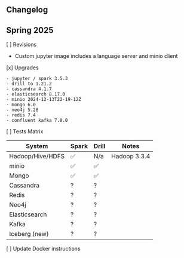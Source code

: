 ## Changelog

## Spring 2025

[ ] Revisions

- Custom jupyter image includes a language server and minio client

[x] Upgrades

    - jupyter / spark 3.5.3
    - drill to 1.21.2
    - cassandra 4.1.7
    - elasticsearch 8.17.0
    - minio 2024-12-13T22-19-12Z
    - mongo 6.0
    - neo4j 5.26
    - redis 7.4
    - confluent kafka 7.8.0

[ ] Tests Matrix

| System | Spark | Drill | Notes |
| ----- | ----- | ----- | ----- | 
| Hadoop/Hive/HDFS | ✅ | N/a | Hadoop 3.3.4 |
| minio | ✅ | ✅ | |
| Mongo | ✅ | ✅ | |
| Cassandra | ? | ? | |
| Redis | ? | ? | |
| Neo4j | ? | ? | |
| Elasticsearch | ? | ? | |
| Kafka | ? | ? | |
| Iceberg (new) | ? | ? | |

[ ] Update Docker instructions

